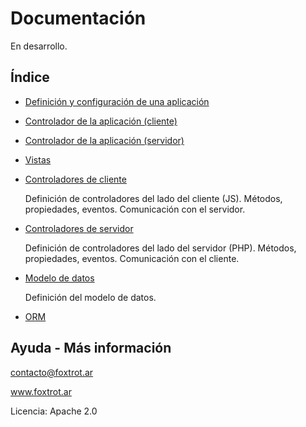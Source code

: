 # Documentación

En desarrollo.

## Índice

- [Definición y configuración de una aplicación](aplicacion.md)
- [Controlador de la aplicación (cliente)](aplicacion-js.md)
- [Controlador de la aplicación (servidor)](aplicacion-php.md)
- [Vistas](vistas.md)
- [Controladores de cliente](cliente-js.md)

  Definición de controladores del lado del cliente (JS). Métodos, propiedades, eventos. Comunicación con el servidor.
- [Controladores de servidor](cliente-php.md)

  Definición de controladores del lado del servidor (PHP). Métodos, propiedades, eventos. Comunicación con el cliente.
- [Modelo de datos](modelo.md)

  Definición del modelo de datos.
- [ORM](orm.md)

## Ayuda - Más información

contacto@foxtrot.ar

www.foxtrot.ar

Licencia: Apache 2.0